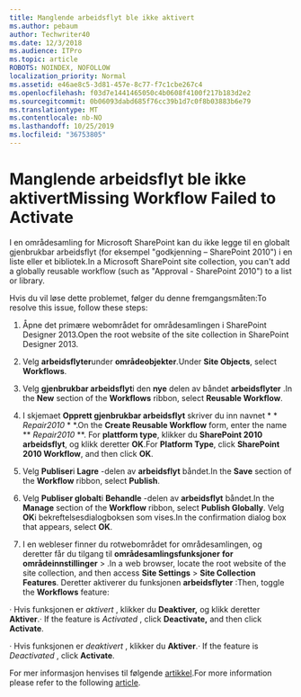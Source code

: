 ```yaml
---
title: Manglende arbeidsflyt ble ikke aktivert
ms.author: pebaum
author: Techwriter40
ms.date: 12/3/2018
ms.audience: ITPro
ms.topic: article
ROBOTS: NOINDEX, NOFOLLOW
localization_priority: Normal
ms.assetid: e46ae8c5-3d81-457e-8c77-f7c1cbe267c4
ms.openlocfilehash: f03d7e1441465050c4b0608f4100f217b183d2e2
ms.sourcegitcommit: 0b06093dabd685f76cc39b1d7c0f8b03883b6e79
ms.translationtype: MT
ms.contentlocale: nb-NO
ms.lasthandoff: 10/25/2019
ms.locfileid: "36753805"
---
```

# <a name="missing-workflow-failed-to-activate"></a><span data-ttu-id="ad336-102">Manglende arbeidsflyt ble ikke aktivert</span><span class="sxs-lookup"><span data-stu-id="ad336-102">Missing Workflow Failed to Activate</span></span>

<span data-ttu-id="ad336-103">I en områdesamling for Microsoft SharePoint kan du ikke legge til en globalt gjenbrukbar arbeidsflyt (for eksempel "godkjenning – SharePoint 2010") i en liste eller et bibliotek.</span><span class="sxs-lookup"><span data-stu-id="ad336-103">In a Microsoft SharePoint site collection, you can't add a globally reusable workflow (such as "Approval - SharePoint 2010") to a list or library.</span></span>
  
<span data-ttu-id="ad336-104">Hvis du vil løse dette problemet, følger du denne fremgangsmåten:</span><span class="sxs-lookup"><span data-stu-id="ad336-104">To resolve this issue, follow these steps:</span></span> 
  
1. <span data-ttu-id="ad336-105">Åpne det primære webområdet for områdesamlingen i SharePoint Designer 2013.</span><span class="sxs-lookup"><span data-stu-id="ad336-105">Open the root website of the site collection in SharePoint Designer 2013.</span></span>
  
2. <span data-ttu-id="ad336-106">Velg **arbeidsflyter**under **områdeobjekter**.</span><span class="sxs-lookup"><span data-stu-id="ad336-106">Under **Site Objects**, select **Workflows**.</span></span> 
  
3. <span data-ttu-id="ad336-107">Velg **gjenbrukbar arbeidsflyt**i den **nye** delen av båndet **arbeidsflyter** .</span><span class="sxs-lookup"><span data-stu-id="ad336-107">In the **New** section of the **Workflows** ribbon, select **Reusable Workflow**.</span></span> 
  
4. <span data-ttu-id="ad336-108">I skjemaet **Opprett gjenbrukbar arbeidsflyt** skriver du inn navnet \* \* *Repair2010* \* \*.</span><span class="sxs-lookup"><span data-stu-id="ad336-108">On the **Create Reusable Workflow** form, enter the name \*\* *Repair2010* \*\*.</span></span> <span data-ttu-id="ad336-109">For **plattform type**, klikker du **SharePoint 2010 arbeidsflyt**, og klikk deretter **OK**.</span><span class="sxs-lookup"><span data-stu-id="ad336-109">For **Platform Type**, click **SharePoint 2010 Workflow**, and then click **OK**.</span></span> 
  
1. <span data-ttu-id="ad336-110">Velg **Publiser**i **Lagre** -delen av **arbeidsflyt** båndet.</span><span class="sxs-lookup"><span data-stu-id="ad336-110">In the **Save** section of the **Workflow** ribbon, select **Publish**.</span></span> 
  
2. <span data-ttu-id="ad336-111">Velg **Publiser globalt**i **Behandle** -delen av **arbeidsflyt** båndet.</span><span class="sxs-lookup"><span data-stu-id="ad336-111">In the **Manage** section of the **Workflow** ribbon, select **Publish Globally**.</span></span> <span data-ttu-id="ad336-112">Velg **OK**i bekreftelsesdialogboksen som vises.</span><span class="sxs-lookup"><span data-stu-id="ad336-112">In the confirmation dialog box that appears, select **OK**.</span></span> 
  
3. <span data-ttu-id="ad336-113">I en webleser finner du rotwebområdet for områdesamlingen, og deretter får du tilgang til **områdesamlingsfunksjoner** **for områdeinnstillinger** \> .</span><span class="sxs-lookup"><span data-stu-id="ad336-113">In a web browser, locate the root website of the site collection, and then access **Site Settings** \> **Site Collection Features**.</span></span> <span data-ttu-id="ad336-114">Deretter aktiverer du funksjonen **arbeidsflyter** :</span><span class="sxs-lookup"><span data-stu-id="ad336-114">Then, toggle the **Workflows** feature:</span></span> 
  
<span data-ttu-id="ad336-115">· Hvis funksjonen er *aktivert* , klikker du **Deaktiver,** og klikk deretter **Aktiver**.</span><span class="sxs-lookup"><span data-stu-id="ad336-115">· If the feature is  *Activated*  , click **Deactivate,** and then click **Activate**.</span></span> 
  
<span data-ttu-id="ad336-116">· Hvis funksjonen er *deaktivert* , klikker du **Aktiver**.</span><span class="sxs-lookup"><span data-stu-id="ad336-116">· If the feature is  *Deactivated*  , click **Activate**.</span></span> 
  
<span data-ttu-id="ad336-117">For mer informasjon henvises til følgende [artikkel](https://go.microsoft.com/fwlink/?linkid=2047770&amp;clcid=0x409).</span><span class="sxs-lookup"><span data-stu-id="ad336-117">For more information please refer to the following [article](https://go.microsoft.com/fwlink/?linkid=2047770&amp;clcid=0x409).</span></span>
  

